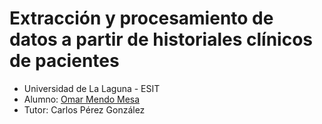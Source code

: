 # Extracción y procesamiento de datos a partir de historiales clínicos de pacientes

*   Universidad de La Laguna - ESIT
*   Alumno: [Omar Mendo Mesa](https://github.com/beejeke)
*   Tutor: Carlos Pérez González